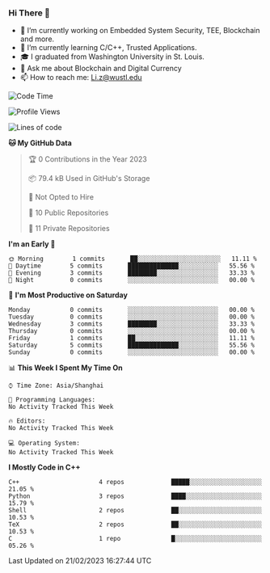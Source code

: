 ### Hi There 👋

<!--
**G0o9leA1/G0o9leA1** is a ✨ _special_ ✨ repository because its `README.md` (this file) appears on your GitHub profile.

Here are some ideas to get you started:
-->
- 🔭 I’m currently working on Embedded System Security, TEE, Blockchain and more.
- 🌱 I’m currently learning C/C++, Trusted Applications.
- 🎓 I graduated from Washington University in St. Louis.
- 💬 Ask me about Blockchain and Digital Currency
- 📫 How to reach me: Li.z@wustl.edu

<!--START_SECTION:waka-->
![Code Time](http://img.shields.io/badge/Code%20Time-42%20hrs%2039%20mins-blue)

![Profile Views](http://img.shields.io/badge/Profile%20Views-0-blue)

![Lines of code](https://img.shields.io/badge/From%20Hello%20World%20I%27ve%20Written-56%20Thousand%20lines%20of%20code-blue)

**🐱 My GitHub Data** 

> 🏆 0 Contributions in the Year 2023
 > 
> 📦 79.4 kB Used in GitHub's Storage 
 > 
> 🚫 Not Opted to Hire
 > 
> 📜 10 Public Repositories 
 > 
> 🔑 11 Private Repositories  
 > 
**I'm an Early 🐤** 

```text
🌞 Morning        1 commits       ██░░░░░░░░░░░░░░░░░░░░░░░   11.11 % 
🌆 Daytime        5 commits       ██████████████░░░░░░░░░░░   55.56 % 
🌃 Evening        3 commits       ████████░░░░░░░░░░░░░░░░░   33.33 % 
🌙 Night          0 commits       ░░░░░░░░░░░░░░░░░░░░░░░░░   00.00 % 

```
📅 **I'm Most Productive on Saturday** 

```text
Monday           0 commits       ░░░░░░░░░░░░░░░░░░░░░░░░░   00.00 % 
Tuesday          0 commits       ░░░░░░░░░░░░░░░░░░░░░░░░░   00.00 % 
Wednesday        3 commits       ████████░░░░░░░░░░░░░░░░░   33.33 % 
Thursday         0 commits       ░░░░░░░░░░░░░░░░░░░░░░░░░   00.00 % 
Friday           1 commits       ██░░░░░░░░░░░░░░░░░░░░░░░   11.11 % 
Saturday         5 commits       ██████████████░░░░░░░░░░░   55.56 % 
Sunday           0 commits       ░░░░░░░░░░░░░░░░░░░░░░░░░   00.00 % 

```


📊 **This Week I Spent My Time On** 

```text
⌚︎ Time Zone: Asia/Shanghai

💬 Programming Languages: 
No Activity Tracked This Week

🔥 Editors: 
No Activity Tracked This Week

💻 Operating System: 
No Activity Tracked This Week

```

**I Mostly Code in C++** 

```text
C++                      4 repos             █████░░░░░░░░░░░░░░░░░░░░   21.05 % 
Python                   3 repos             ████░░░░░░░░░░░░░░░░░░░░░   15.79 % 
Shell                    2 repos             ██░░░░░░░░░░░░░░░░░░░░░░░   10.53 % 
TeX                      2 repos             ██░░░░░░░░░░░░░░░░░░░░░░░   10.53 % 
C                        1 repo              █░░░░░░░░░░░░░░░░░░░░░░░░   05.26 % 

```



 Last Updated on 21/02/2023 16:27:44 UTC
<!--END_SECTION:waka-->
